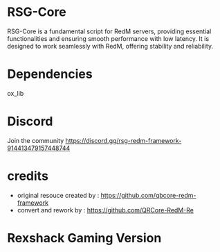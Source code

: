 # RSG-Core

RSG-Core is a fundamental script for RedM servers, providing essential functionalities and ensuring smooth performance with low latency. It is designed to work seamlessly with RedM, offering stability and reliability.

# Dependencies
ox_lib

# Discord
Join the community
https://discord.gg/rsg-redm-framework-914413479157448744


# credits
- original resouce created by : https://github.com/qbcore-redm-framework
- convert and rework by : https://github.com/QRCore-RedM-Re


# Rexshack Gaming Version
